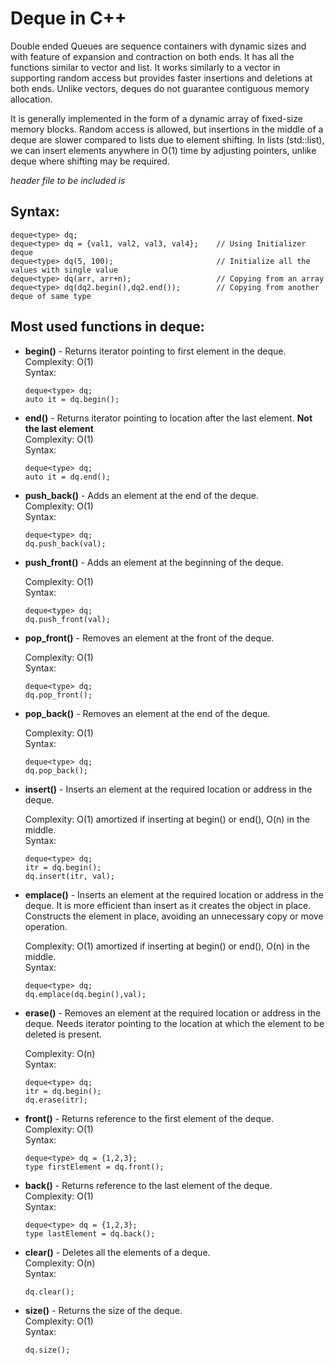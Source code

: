 # Deque in C++

Double ended Queues are sequence containers with dynamic sizes and with feature of expansion and contraction on both ends. It has all the functions similar to vector and list. It works similarly to a vector in supporting random access but provides faster insertions and deletions at both ends. Unlike vectors, deques do not guarantee contiguous memory allocation.

It is generally implemented in the form of a dynamic array of fixed-size memory blocks. Random access is allowed, but insertions in the middle of a deque are slower compared to lists due to element shifting. In lists (std::list), we can insert elements anywhere in O(1) time by adjusting pointers, unlike deque where shifting may be required.

_header file to be included is <deque>_

## Syntax:

```
deque<type> dq;
deque<type> dq = {val1, val2, val3, val4};    // Using Initializer deque
deque<type> dq(5, 100);                       // Initialize all the values with single value
deque<type> dq(arr, arr+n);                   // Copying from an array
deque<type> dq(dq2.begin(),dq2.end());        // Copying from another deque of same type
```

## Most used functions in deque:

- **begin()** - Returns iterator pointing to first element in the deque.  
  Complexity: O(1)  
  Syntax:
  ```
  deque<type> dq;
  auto it = dq.begin();
  ```
- **end()** - Returns iterator pointing to location after the last element. **Not the last element**  
  Complexity: O(1)  
  Syntax:
  ```
  deque<type> dq;
  auto it = dq.end();
  ```
- **push_back()** - Adds an element at the end of the deque.  
  Complexity: O(1)  
  Syntax:
  ```
  deque<type> dq;
  dq.push_back(val);
  ```
- **push_front()** - Adds an element at the beginning of the deque.

  Complexity: O(1)  
  Syntax:

  ```
  deque<type> dq;
  dq.push_front(val);
  ```

- **pop_front()** - Removes an element at the front of the deque.

  Complexity: O(1)  
  Syntax:

  ```
  deque<type> dq;
  dq.pop_front();
  ```

- **pop_back()** - Removes an element at the end of the deque.

  Complexity: O(1)  
  Syntax:

  ```
  deque<type> dq;
  dq.pop_back();
  ```

- **insert()** - Inserts an element at the required location or address in the deque.

  Complexity: O(1) amortized if inserting at begin() or end(), O(n) in the middle.  
  Syntax:

  ```
  deque<type> dq;
  itr = dq.begin();
  dq.insert(itr, val);
  ```

- **emplace()** - Inserts an element at the required location or address in the deque. It is more efficient than insert as it creates the object in place. Constructs the element in place, avoiding an unnecessary copy or move operation.

  Complexity: O(1) amortized if inserting at begin() or end(), O(n) in the middle.  
  Syntax:

  ```
  deque<type> dq;
  dq.emplace(dq.begin(),val);
  ```

- **erase()** - Removes an element at the required location or address in the deque. Needs iterator pointing to the location at which the element to be deleted is present.

  Complexity: O(n)  
  Syntax:

  ```
  deque<type> dq;
  itr = dq.begin();
  dq.erase(itr);
  ```

- **front()** - Returns reference to the first element of the deque.  
  Complexity: O(1)  
  Syntax:
  ```
  deque<type> dq = {1,2,3};
  type firstElement = dq.front();
  ```
- **back()** - Returns reference to the last element of the deque.  
  Complexity: O(1)  
  Syntax:
  ```
  deque<type> dq = {1,2,3};
  type lastElement = dq.back();
  ```
- **clear()** - Deletes all the elements of a deque.  
  Complexity: O(n)  
  Syntax:
  ```
  dq.clear();
  ```
- **size()** - Returns the size of the deque.  
  Complexity: O(1)  
  Syntax:
  ```
  dq.size();
  ```
